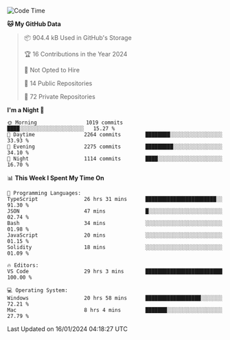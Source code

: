 <!--START_SECTION:waka-->
![Code Time](http://img.shields.io/badge/Code%20Time-5%2C123%20hrs%203%20mins-blue)

**🐱 My GitHub Data** 

> 📦 904.4 kB Used in GitHub's Storage 
 > 
> 🏆 16 Contributions in the Year 2024
 > 
> 🚫 Not Opted to Hire
 > 
> 📜 14 Public Repositories 
 > 
> 🔑 72 Private Repositories 
 > 
**I'm a Night 🦉** 

```text
🌞 Morning                1019 commits        ████░░░░░░░░░░░░░░░░░░░░░   15.27 % 
🌆 Daytime                2264 commits        ████████░░░░░░░░░░░░░░░░░   33.93 % 
🌃 Evening                2275 commits        █████████░░░░░░░░░░░░░░░░   34.10 % 
🌙 Night                  1114 commits        ████░░░░░░░░░░░░░░░░░░░░░   16.70 % 
```


📊 **This Week I Spent My Time On** 

```text
💬 Programming Languages: 
TypeScript               26 hrs 31 mins      ███████████████████████░░   91.30 % 
JSON                     47 mins             █░░░░░░░░░░░░░░░░░░░░░░░░   02.74 % 
Bash                     34 mins             ░░░░░░░░░░░░░░░░░░░░░░░░░   01.98 % 
JavaScript               20 mins             ░░░░░░░░░░░░░░░░░░░░░░░░░   01.15 % 
Solidity                 18 mins             ░░░░░░░░░░░░░░░░░░░░░░░░░   01.09 % 

🔥 Editors: 
VS Code                  29 hrs 3 mins       █████████████████████████   100.00 % 

💻 Operating System: 
Windows                  20 hrs 58 mins      ██████████████████░░░░░░░   72.21 % 
Mac                      8 hrs 4 mins        ███████░░░░░░░░░░░░░░░░░░   27.79 % 
```


 Last Updated on 16/01/2024 04:18:27 UTC
<!--END_SECTION:waka-->

